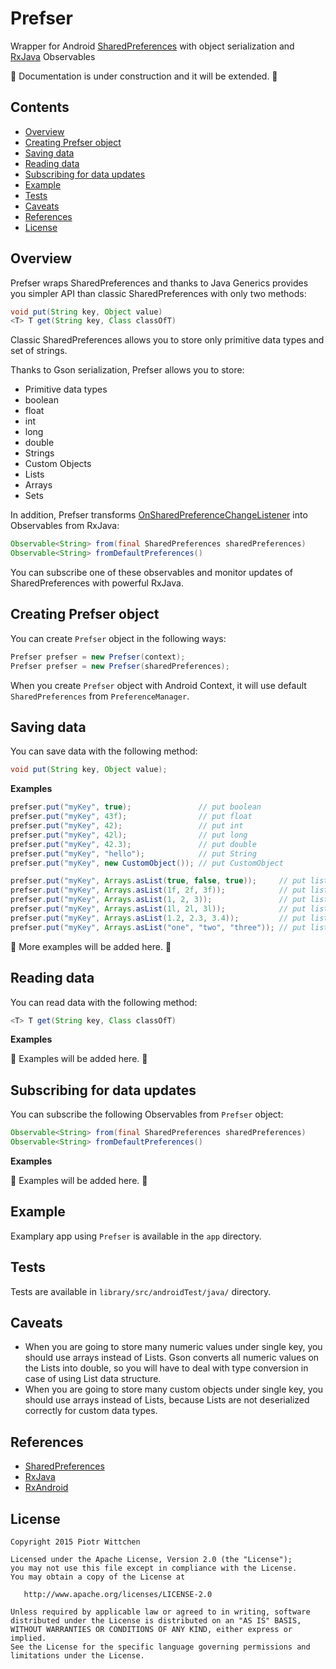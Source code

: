 Prefser
=======
Wrapper for Android [SharedPreferences](http://developer.android.com/reference/android/content/SharedPreferences.html) with object serialization and [RxJava](https://github.com/ReactiveX/RxJava) Observables

:construction: Documentation is under construction and it will be extended. :construction:

Contents
--------
* [Overview](#overview)
* [Creating Prefser object](#creating-prefser-object)
* [Saving data](#saving-data)
* [Reading data](#reading-data)
* [Subscribing for data updates](#subscribing-for-data-updates)
* [Example](#example)
* [Tests](#tests)
* [Caveats](#caveats)
* [References](#references)
* [License](#license)

Overview
--------

Prefser wraps SharedPreferences and thanks to Java Generics provides you simpler API than classic SharedPreferences with only two methods:
```java
void put(String key, Object value)
<T> T get(String key, Class classOfT)
```

Classic SharedPreferences allows you to store only primitive data types and set of strings.

Thanks to Gson serialization, Prefser allows you to store:
* Primitive data types
 * boolean
 * float
 * int
 * long
 * double
* Strings
* Custom Objects
* Lists
* Arrays
* Sets

In addition, Prefser transforms [OnSharedPreferenceChangeListener](http://developer.android.com/reference/android/content/SharedPreferences.OnSharedPreferenceChangeListener.html) into Observables from RxJava:
```java
Observable<String> from(final SharedPreferences sharedPreferences)
Observable<String> fromDefaultPreferences()
```

You can subscribe one of these observables and monitor updates of SharedPreferences with powerful RxJava.

Creating Prefser object
-----------------------

You can create `Prefser` object in the following ways:
```java
Prefser prefser = new Prefser(context);
Prefser prefser = new Prefser(sharedPreferences);
```
 
When you create `Prefser` object with Android Context, it will use default `SharedPreferences` from `PreferenceManager`.

Saving data
-----------

You can save data with the following method:

```java
void put(String key, Object value);
```

**Examples**

```java
prefser.put("myKey", true);               // put boolean
prefser.put("myKey", 43f);                // put float
prefser.put("myKey", 42);                 // put int
prefser.put("myKey", 42l);                // put long
prefser.put("myKey", 42.3);               // put double
prefser.put("myKey", "hello");            // put String
prefser.put("myKey", new CustomObject()); // put CustomObject

prefser.put("myKey", Arrays.asList(true, false, true));     // put list of booleans
prefser.put("myKey", Arrays.asList(1f, 2f, 3f));            // put list of floats
prefser.put("myKey", Arrays.asList(1, 2, 3));               // put list of integers
prefser.put("myKey", Arrays.asList(1l, 2l, 3l));            // put list of longs
prefser.put("myKey", Arrays.asList(1.2, 2.3, 3.4));         // put list of doubles
prefser.put("myKey", Arrays.asList("one", "two", "three")); // put list of Strings
```

:construction: More examples will be added here. :construction:

Reading data
------------

You can read data with the following method:

```java
<T> T get(String key, Class classOfT)
```

**Examples**

:construction: Examples will be added here. :construction:

Subscribing for data updates
----------------------------

You can subscribe the following Observables from `Prefser` object:

```java
Observable<String> from(final SharedPreferences sharedPreferences)
Observable<String> fromDefaultPreferences()
```

**Examples**

:construction: Examples will be added here. :construction:

Example
-------

Examplary app using `Prefser` is available in the `app` directory.

Tests
-----

Tests are available in `library/src/androidTest/java/` directory.

Caveats
-------

* When you are going to store many numeric values under single key, you should use arrays instead of Lists. Gson converts all numeric values on the Lists into double, so you will have to deal with type conversion in case of using List data structure.
* When you are going to store many custom objects under single key, you should use arrays instead of Lists, because Lists are not deserialized correctly for custom data types.

References
----------
* [SharedPreferences](http://developer.android.com/reference/android/content/SharedPreferences.html)
* [RxJava](https://github.com/ReactiveX/RxJava)
* [RxAndroid](https://github.com/ReactiveX/RxAndroid)

License
-------

    Copyright 2015 Piotr Wittchen

    Licensed under the Apache License, Version 2.0 (the "License");
    you may not use this file except in compliance with the License.
    You may obtain a copy of the License at

       http://www.apache.org/licenses/LICENSE-2.0

    Unless required by applicable law or agreed to in writing, software
    distributed under the License is distributed on an "AS IS" BASIS,
    WITHOUT WARRANTIES OR CONDITIONS OF ANY KIND, either express or implied.
    See the License for the specific language governing permissions and
    limitations under the License.

